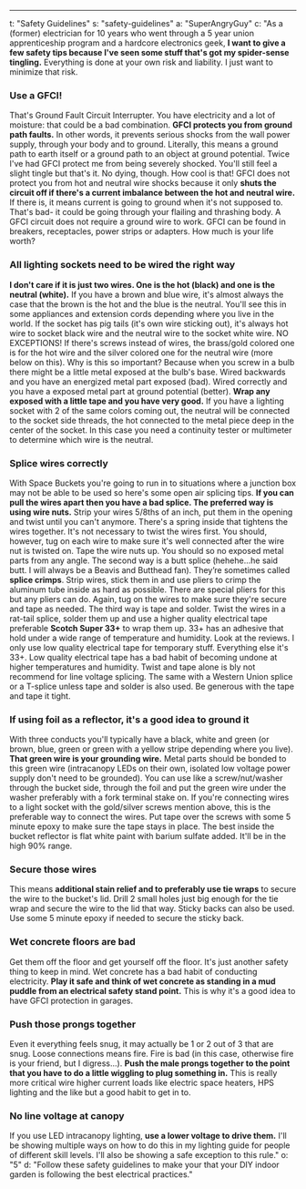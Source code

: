 ---
t: "Safety Guidelines"
s: "safety-guidelines"
a: "SuperAngryGuy"
c: "As a (former) electrician for 10 years who went through a 5 year union apprenticeship program and a hardcore electronics geek, <b>I want to give a few safety tips because I've seen some stuff that's got my spider-sense tingling.</b> Everything is done at your own risk and liability. I just want to minimize that risk.

<h3>Use a GFCI!</h3>
That's Ground Fault Circuit Interrupter. You have electricity and a lot of moisture: that could be a bad combination. <b>GFCI protects you from ground path faults.</b> In other words, it prevents serious shocks from the wall power supply, through your body and to ground. Literally, this means a ground path to earth itself or a ground path to an object at ground potential. Twice I've had GFCI protect me from being severely shocked. You'll still feel a slight tingle but that's it. No dying, though. How cool is that! GFCI does not protect you from hot and neutral wire shocks because it only <b>shuts the circuit off if there's a current imbalance between the hot and neutral wire.</b> If there is, it means current is going to ground when it's not supposed to. That's bad- it could be going through your flailing and thrashing body. A GFCI circuit does not require a ground wire to work. GFCI can be found in breakers, receptacles, power strips or adapters. How much is your life worth?

<h3>All lighting sockets need to be wired the right way</h3>
<b>I don't care if it is just two wires. One is the hot (black) and one is the neutral (white).</b> If you have a brown and blue wire, it's almost always the case that the brown is the hot and the blue is the neutral. You'll see this in some appliances and extension cords depending where you live in the world. If the socket has pig tails (it's own wire sticking out), it's always hot wire to socket black wire and the neutral wire to the socket white wire. NO EXCEPTIONS! If there's screws instead of wires, the brass/gold colored one is for the hot wire and the silver colored one for the neutral wire (more below on this). Why is this so important? Because when you screw in a bulb there might be a little metal exposed at the bulb's base. Wired backwards and you have an energized metal part exposed (bad). Wired correctly and you have a exposed metal part at ground potential (better). <b>Wrap any exposed with a little tape and you have very good.</b> If you have a lighting socket with 2 of the same colors coming out, the neutral will be connected to the socket side threads, the hot connected to the metal piece deep in the center of the socket. In this case you need a continuity tester or multimeter to determine which wire is the neutral.

<h3>Splice wires correctly</h3>
With Space Buckets you're going to run in to situations where a junction box may not be able to be used so here's some open air splicing tips. <b>If you can pull the wires apart then you have a bad splice. The preferred way is using wire nuts.</b> Strip your wires 5/8ths of an inch, put them in the opening and twist until you can't anymore. There's a spring inside that tightens the wires together. It's not necessary to twist the wires first. You should, however, tug on each wire to make sure it's well connected after the wire nut is twisted on. Tape the wire nuts up. You should so no exposed metal parts from any angle. The second way is a butt splice (hehehe...he said butt. I will always be a Beavis and Butthead fan). They’re sometimes called <b>splice crimps</b>. Strip wires, stick them in and use pliers to crimp the aluminum tube inside as hard as possible. There are special pliers for this but any pliers can do. Again, tug on the wires to make sure they're secure and tape as needed. The third way is tape and solder. Twist the wires in a rat-tail splice, solder them up and use a higher quality electrical tape preferable <b>Scotch Super 33+</b> to wrap them up. 33+ has an adhesive that hold under a wide range of temperature and humidity. Look at the reviews. I only use low quality electrical tape for temporary stuff. Everything else it's 33+. Low quality electrical tape has a bad habit of becoming undone at higher temperatures and humidity. Twist and tape alone is bly not recommend for line voltage splicing. The same with a Western Union splice or a T-splice unless tape and solder is also used. Be generous with the tape and tape it tight.

<h3>If using foil as a reflector, it's a good idea to ground it</h3>
With three conducts you'll typically have a black, white and green (or brown, blue, green or green with a yellow stripe depending where you live). <b>That green wire is your grounding wire.</b> Metal parts should be bonded to this green wire (intracanopy LEDs on their own, isolated low voltage power supply don't need to be grounded). You can use like a screw/nut/washer through the bucket side, through the foil and put the green wire under the washer preferably with a fork terminal stake on. If you're connecting wires to a light socket with the gold/silver screws mention above, this is the preferable way to connect the wires. Put tape over the screws with some 5 minute epoxy to make sure the tape stays in place. The best inside the bucket reflector is flat white paint with barium sulfate added. It'll be in the high 90% range.

<h3>Secure those wires</h3>
This means <b>additional stain relief and to preferably use tie wraps</b> to secure the wire to the bucket's lid. Drill 2 small holes just big enough for the tie wrap and secure the wire to the lid that way. Sticky backs can also be used. Use some 5 minute epoxy if needed to secure the sticky back.

<h3>Wet concrete floors are bad</h3>
Get them off the floor and get yourself off the floor. It's just another safety thing to keep in mind. Wet concrete has a bad habit of conducting electricity. <b>Play it safe and think of wet concrete as standing in a mud puddle from an electrical safety stand point.</b> This is why it's a good idea to have GFCI protection in garages.

<h3>Push those prongs together</h3>
Even it everything feels snug, it may actually be 1 or 2 out of 3 that are snug. Loose connections means fire. Fire is bad (in this case, otherwise fire is your friend, but I digress...). <b>Push the male prongs together to the point that you have to do a little wiggling to plug something in.</b> This is really more critical wire higher current loads like electric space heaters, HPS lighting and the like but a good habit to get in to.

<h3>No line voltage at canopy</h3>
If you use LED intracanopy lighting, <b>use a lower voltage to drive them.</b> I'll be showing multiple ways on how to do this in my lighting guide for people of different skill levels. I'll also be showing a safe exception to this rule."
o: "5"
d: "Follow these safety guidelines to make your that your DIY indoor garden is following the best electrical practices."